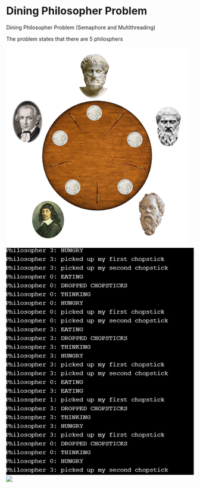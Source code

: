 # Dining Philosopher Problem
Dining Philosopher Problem (Semaphore and Multithreading)

The problem states that there are 5 philosphers 

<img src="/Images/dining_phil.PNG"></img>
<img src="/Images/chopstick_2.PNG"></img>
<img src="/Images/chopstick_3.PNG"></img>
